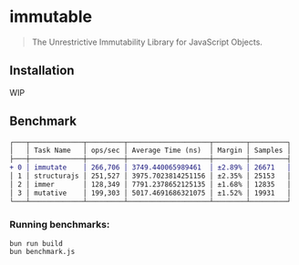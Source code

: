 # immutable

> The Unrestrictive Immutability Library for JavaScript Objects.

## Installation

WIP

## Benchmark

```diff
┌───┬─────────────┬─────────┬────────────────────┬────────┬─────────┐
│   │ Task Name   │ ops/sec │ Average Time (ns)  │ Margin │ Samples │
├───┼─────────────┼─────────┼────────────────────┼────────┼─────────┤
+ 0 │ immutate    │ 266,706 │ 3749.440065989461  │ ±2.89% │ 26671   │
│ 1 │ structurajs │ 251,527 │ 3975.7023814251156 │ ±2.35% │ 25153   │
│ 2 │ immer       │ 128,349 │ 7791.2378652125135 │ ±1.68% │ 12835   │
│ 3 │ mutative    │ 199,303 │ 5017.4691686321075 │ ±1.52% │ 19931   │
└───┴─────────────┴─────────┴────────────────────┴────────┴─────────┘
```

### Running benchmarks:

```shell
bun run build
bun benchmark.js
```
